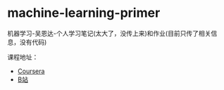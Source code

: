 # machine-learning-primer
机器学习-吴恩达-个人学习笔记(太大了，没传上来)和作业(目前只传了相关信息，没有代码)

课程地址：
- [Coursera](https://www.coursera.org/learn/machine-learning)
- [B站](https://www.bilibili.com/video/BV164411b7dx)
